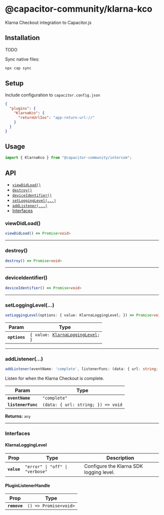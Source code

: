 # @capacitor-community/klarna-kco

Klarna Checkout integration to Capacitor.js

## Installation

TODO

Sync native files:

```bash
npx cap sync
```

## Setup
Include configuration to `capacitor.config.json`
```json
{
  "plugins": {
    "KlarnaKco": {
      "returnUrlIos": "app-return-url://"
    }
  }
}
```

## Usage

```js
import { KlarnaKco } from "@capacitor-community/intercom";
```

## API

<docgen-index>

* [`viewDidLoad()`](#viewdidload)
* [`destroy()`](#destroy)
* [`deviceIdentifier()`](#deviceidentifier)
* [`setLoggingLevel(...)`](#setlogginglevel)
* [`addListener(...)`](#addlistener)
* [Interfaces](#interfaces)

</docgen-index>

<docgen-api>
<!--Update the source file JSDoc comments and rerun docgen to update the docs below-->

### viewDidLoad()

```typescript
viewDidLoad() => Promise<void>
```

--------------------


### destroy()

```typescript
destroy() => Promise<void>
```

--------------------


### deviceIdentifier()

```typescript
deviceIdentifier() => Promise<void>
```

--------------------


### setLoggingLevel(...)

```typescript
setLoggingLevel(options: { value: KlarnaLoggingLevel; }) => Promise<void>
```

| Param         | Type                                                                          |
| ------------- | ----------------------------------------------------------------------------- |
| **`options`** | <code>{ value: <a href="#klarnalogginglevel">KlarnaLoggingLevel</a>; }</code> |

--------------------


### addListener(...)

```typescript
addListener(eventName: 'complete', listenerFunc: (data: { url: string; }) => void) => Promise<PluginListenerHandle> & PluginListenerHandle
```

Listen for when the Klarna Checkout is complete.

| Param              | Type                                             |
| ------------------ | ------------------------------------------------ |
| **`eventName`**    | <code>"complete"</code>                          |
| **`listenerFunc`** | <code>(data: { url: string; }) =&gt; void</code> |

**Returns:** <code>any</code>

--------------------


### Interfaces


#### KlarnaLoggingLevel

| Prop        | Type                                       | Description                             |
| ----------- | ------------------------------------------ | --------------------------------------- |
| **`value`** | <code>"error" \| "off" \| "verbose"</code> | Configure the Klarna SDK logging level. |


#### PluginListenerHandle

| Prop         | Type                                      |
| ------------ | ----------------------------------------- |
| **`remove`** | <code>() =&gt; Promise&lt;void&gt;</code> |

</docgen-api>
